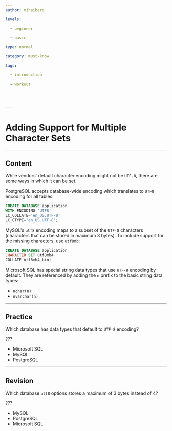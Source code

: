 ```yaml
---
author: mihaiberq

levels:

  - beginner

  - basic

type: normal

category: must-know

tags:

  - introduction

  - workout




---
```


# Adding Support for Multiple Character Sets

---
## Content

While vendors' default character encoding might not be `UTF-8`, there are some ways in which it can be set.

PostgreSQL accepts database-wide encoding which translates to `UTF8` encoding for all tables:
```sql
CREATE DATABASE application
WITH ENCODING 'UTF8'
LC_COLLATE='en_US.UTF-8'
LC_CTYPE='en_US.UTF-8';
```

MySQL's `utf8` encoding maps to a subset of the `UTF-8` characters (characters that can be stored in maximum 3 bytes). To include support for the missing characters, use `utf8mb`:
```sql
CREATE DATABASE application
CHARACTER SET utf8mb4
COLLATE utf8mb4_bin;
```

Microsoft SQL has special string data types that use `UTF-8` encoding by default. They are referenced by adding the `n` prefix to the basic string data types:
- `nchar(n)`
- `nvarchar(n)`

---
## Practice

Which database has data types that default to `UTF-8` encoding?

???


* Microsoft SQL
* MySQL
* PostgreSQL

---
## Revision

Which database `utf8` options stores a maximum of 3 bytes instead of 4?

???


* MySQL
* PostgreSQL
* Microsoft SQL

